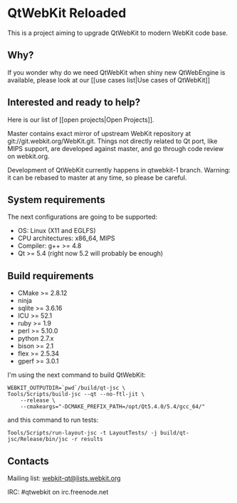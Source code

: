 # QtWebKit Reloaded

This is a project aiming to upgrade QtWebKit to modern WebKit code base.

## Why?

If you wonder why do we need QtWebKit when shiny new QtWebEngine is available, please look at our [[use cases list|Use cases of QtWebKit]]

## Interested and ready to help?

Here is our list of [[open projects|Open Projects]].

Master contains exact mirror of upstream WebKit repository at git://git.webkit.org/WebKit.git. Things not directly related to Qt port, like MIPS support, are developed against master, and go through code review on webkit.org.

Development of QtWebKit currently happens in qtwebkit-1 branch. Warning: it can be rebased to master at any time, so please be careful.

## System requirements

The next configurations are going to be supported:

* OS: Linux (X11 and EGLFS)
* CPU architectures: x86_64, MIPS
* Compiler: g++ >= 4.8
* Qt >= 5.4 (right now 5.2 will probably be enough)

## Build requirements

* CMake >= 2.8.12
* ninja
* sqlite >= 3.6.16
* ICU >= 52.1
* ruby >= 1.9
* perl >= 5.10.0
* python 2.7.x
* bison >= 2.1
* flex >= 2.5.34
* gperf >= 3.0.1

I'm using the next command to build QtWebKit:

    WEBKIT_OUTPUTDIR=`pwd`/build/qt-jsc \
    Tools/Scripts/build-jsc --qt --no-ftl-jit \
        --release \
        --cmakeargs="-DCMAKE_PREFIX_PATH=/opt/Qt5.4.0/5.4/gcc_64/"

and this command to run tests:

    Tools/Scripts/run-layout-jsc -t LayoutTests/ -j build/qt-jsc/Release/bin/jsc -r results

## Contacts
Mailing list: webkit-qt@lists.webkit.org

IRC: #qtwebkit on irc.freenode.net
